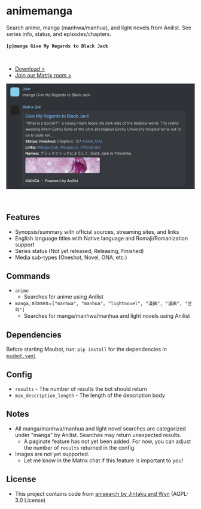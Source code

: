 # animemanga

Search anime, manga (manhwa/manhua), and light novels from Anilist. See series info, status, and episodes/chapters.

**`[p]manga Give My Regards to Black Jack`**

<br>

- [Download >](releases)
- [Join our Matrix room >](../../../#readme)

![preview.jpg](preview.jpg)

<br>

## Features

- Synopsis/summary with official sources, streaming sites, and links
- English language titles with Native language and Romaji/Romanization support
- Series status (Not yet released, Releasing, Finished)
- Media sub-types (Oneshot, Novel, ONA, etc.)


## Commands

- `anime`
  - Searches for anime using Anilist
- `manga`, aliases=`["manhwa", "manhua", "lightnovel", "漫画", "漫画", "만화"]`
  - Searches for manga/manhwa/manhua and light novels using Anilist


## Dependencies

Before starting Maubot, run: `pip install` for the dependencies in [`maubot.yaml`](./maubot.yaml)


## Config

- `results` - The number of results the bot should return
- `max_description_length` - The length of the description body


## Notes

- All manga/manhwa/manhua and light novel searches are categorized under "manga" by Anilist. Searches may return unexpected results.
  - A paginate feature has not yet been added. For now, you can adjust the number of `results` returned in the config.
- Images are not yet supported.
  - Let me know in the Matrix chat if this feature is important to you!

## License

- This project contains code from [anisearch by Jintaku and Wyn](https://github.com/Jintaku/Jintaku-Cogs-V3/tree/master/anisearch) (AGPL-3.0 License)
